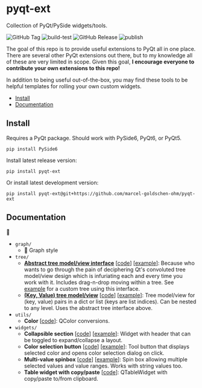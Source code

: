 # pyqt-ext
Collection of PyQt/PySide widgets/tools.

![GitHub Tag](https://img.shields.io/github/v/tag/marcel-goldschen-ohm/pyqt-ext?cacheSeconds=1)
![build-test](https://github.com/marcel-goldschen-ohm/pyqt-ext/actions/workflows/build-test.yml/badge.svg)
![GitHub Release](https://img.shields.io/github/v/release/marcel-goldschen-ohm/pyqt-ext?include_prereleases&cacheSeconds=1)
![publish](https://github.com/marcel-goldschen-ohm/pyqt-ext/actions/workflows/publish.yml/badge.svg)

The goal of this repo is to provide useful extensions to PyQt all in one place. There are several other PyQt extensions out there, but to my knowledge all of these are very limited in scope. Given this goal, **I encourage everyone to contribute your own extensions to this repo!**

In addition to being useful out-of-the-box, you may find these tools to be helpful templates for rolling your own custom widgets.

- [Install](#install)
- [Documentation](#documentation)

## Install
Requires a PyQt package. Should work with PySide6, PyQt6, or PyQt5.
```shell
pip install PySide6
```
Install latest release version:
```shell
pip install pyqt-ext
```
Or install latest development version:
```shell
pip install pyqt-ext@git+https://github.com/marcel-goldschen-ohm/pyqt-ext
```

## Documentation
:construction:

- `graph/`
    - :construction: Graph style
- `tree/`
    - **[Abstract tree model/view interface](docs/AbstractTree.md)** [[code](src/pyqt_ext/tree/)] [[example](examples/CustomTreeExample.py)]: Because who wants to go through the pain of deciphering Qt's convoluted tree model/view design which is infuriating each and every time you work with it. Includes drag-n-drop moving within a tree. See [example](examples/CustomTreeExample.py) for a custom tree using this interface.
    - **[(Key, Value) tree model/view](docs/KeyValueTree.md)** [[code](src/pyqt_ext/tree/)] [[example](examples/KeyValueTreeExample.py)]: Tree model/view for (key, value) pairs in a dict or list (keys are list indices). Can be nested to any level. Uses the abstract tree interface above.
- `utils/`
    - **Color** [[code](src/pyqt_ext/utils/Color.py)]: QColor conversions.
- `widgets/`
    - **Collapsible section** [[code](src/pyqt_ext/widgets/CollapsibleSection.py)] [[example](examples/CollapsibleSectionExample.py)]: Widget with header that can be toggled to expand/collapse a layout.
    - **Color selection button** [[code](src/pyqt_ext/widgets/ColorButton.py)] [[example](examples/ColorButtonExample.py)]: Tool button that displays selected color and opens color selection dialog on click.
    - **Multi-value spinbox** [[code](src/pyqt_ext/widgets/MultiValueSpinBox.py)] [[example](examples/MultiValueSpinBoxExample.py)]: Spin box allowing multiple selected values and value ranges. Works with string values too.
    - **Table widget with copy/paste** [[code](src/pyqt_ext/widgets/TableWidgetWithCopyPaste.py)]: QTableWidget with copy/paste to/from clipboard.
